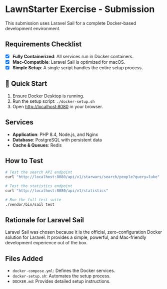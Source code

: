 # LawnStarter Exercise - Submission

This submission uses Laravel Sail for a complete Docker-based development environment.

## Requirements Checklist

- [x] **Fully Containerized**: All services run in Docker containers.
- [x] **Mac-Compatible**: Laravel Sail is optimized for macOS.
- [x] **Simple Setup**: A single script handles the entire setup process.

## 🚀 Quick Start

1. Ensure Docker Desktop is running.
2. Run the setup script: `./docker-setup.sh`
3. Open <http://localhost:8080> in your browser.

## Services

- **Application**: PHP 8.4, Node.js, and Nginx
- **Database**: PostgreSQL with persistent data
- **Cache & Queues**: Redis

## How to Test

```bash
# Test the search API endpoint
curl "http://localhost:8080/api/v1/starwars/search/people?query=luke"

# Test the statistics endpoint
curl "http://localhost:8080/api/v1/statistics"

# Run the full test suite
./vendor/bin/sail test
```

## Rationale for Laravel Sail

Laravel Sail was chosen because it is the official, zero-configuration Docker solution for Laravel. It provides a simple, powerful, and Mac-friendly development experience out of the box.

## Files Added

- `docker-compose.yml`: Defines the Docker services.
- `docker-setup.sh`: Automates the setup process.
- `DOCKER.md`: Provides detailed setup instructions.
